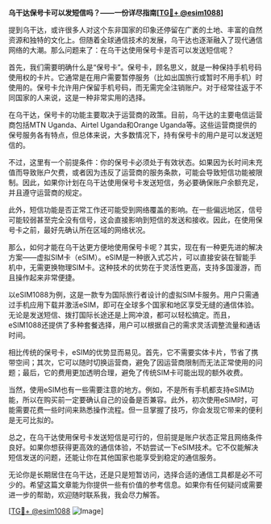 **乌干达保号卡可以发短信吗？——一份详尽指南[[TG💪+ @esim1088](https://t.me/s/esim1088)]**

提到乌干达，或许很多人对这个东非国家的印象还停留在广袤的土地、丰富的自然资源和独特的文化上。但随着全球通信技术的发展，乌干达也逐渐融入了现代通信网络的大潮。那么问题来了：在乌干达使用保号卡是否可以发送短信呢？

首先，我们需要明确什么是“保号卡”。保号卡，顾名思义，就是一种保持手机号码使用权的卡片。它通常是在用户需要暂停服务（比如出国旅行或暂时不用手机）时使用的。保号卡允许用户保留手机号码，而无需完全注销账户。对于经常往返于不同国家的人来说，这是一种非常实用的选择。

在乌干达，保号卡的功能主要取决于运营商的政策。目前，乌干达的主要电信运营商包括MTN Uganda、Airtel Uganda和Orange Uganda等。这些运营商提供的保号服务各有特点，但总体来说，大多数情况下，持有保号卡的用户是可以发送短信的。

不过，这里有一个前提条件：你的保号卡必须处于有效状态。如果因为长时间未充值而导致账户欠费，或者因为违反了运营商的服务条款，可能会导致短信功能被限制。因此，如果你计划在乌干达使用保号卡发送短信，务必要确保账户余额充足，并且遵守运营商的规定。

此外，短信功能是否正常工作还可能受到网络覆盖的影响。在一些偏远地区，信号可能较弱甚至完全没有信号，这会直接影响到短信的发送和接收。因此，在使用保号卡之前，最好先确认所在区域的网络状况。

那么，如何才能在乌干达更方便地使用保号卡呢？其实，现在有一种更先进的解决方案——虚拟SIM卡（eSIM）。eSIM是一种嵌入式芯片，可以直接安装在智能手机中，无需更换物理SIM卡。这种技术的优势在于灵活性更高，支持多国漫游，而且操作起来非常便捷。

以eSIM1088为例，这是一款专为国际旅行者设计的虚拟SIM卡服务。用户只需通过手机应用下载并激活eSIM，即可在全球多个国家和地区享受无缝的通信体验。无论是发送短信、拨打国际长途还是上网冲浪，都可以轻松搞定。而且，eSIM1088还提供了多种套餐选择，用户可以根据自己的需求灵活调整流量和通话时间。

相比传统的保号卡，eSIM的优势显而易见。首先，它不需要实体卡片，节省了携带空间；其次，它可以随时切换运营商，避免了因运营商限制而无法正常使用的问题；最后，它的费用更加透明合理，避免了传统SIM卡可能出现的额外收费。

当然，使用eSIM也有一些需要注意的地方。例如，不是所有手机都支持eSIM功能，所以在购买前一定要确认自己的设备是否兼容。此外，初次使用eSIM时，可能需要花费一些时间来熟悉操作流程。但一旦掌握了技巧，你会发现它带来的便利是无可比拟的。

总之，在乌干达使用保号卡发送短信是可行的，但前提是账户状态正常且网络条件良好。如果你想获得更高效的通信体验，不妨尝试一下eSIM技术。它不仅能解决短信发送的问题，还能让你在其他国家也能享受到稳定的通信服务。

无论你是长期居住在乌干达，还是只是短暂访问，选择合适的通信工具都是必不可少的。希望这篇文章能为你提供一些有价值的参考信息。如果你有任何疑问或需要进一步的帮助，欢迎随时联系我，我会尽力解答。

[[TG💪+ @esim1088](https://t.me/s/esim1088) ![Image](https://i.postimg.cc/4NQfJmqS/Snipaste-2025-05-13-00-14-12.png)]